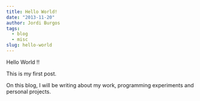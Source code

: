 ```yaml
---
title: Hello World!
date: "2013-11-20"
author: Jordi Burgos
tags: 
  - blog
  - misc
slug: hello-world
---
```


Hello World !!

This is my first post.

On this blog, I will be writing about my work, programming experiments and personal projects.
